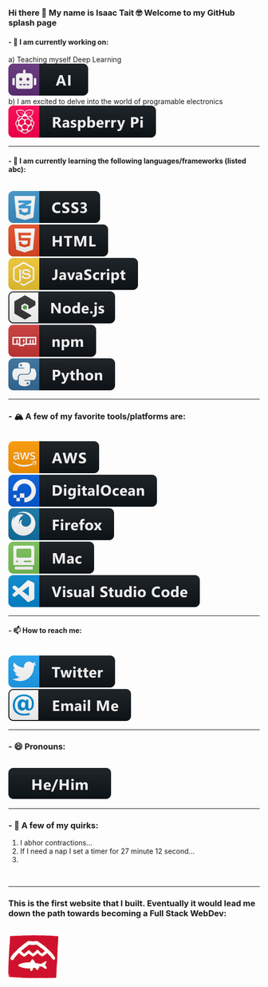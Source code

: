 ### Hi there 👋 My name is Isaac Tait 🤓 Welcome to my GitHub splash page 

#### - 🔭 I am currently working on: 
a) Teaching myself Deep Learning 
<br />
<a href=#>
  <img src="icons/ai.svg" alt="AI badge" style="vertical-align:top margin:6px 4px">
</a>
<br/>
b) I am excited to delve into the world of programable electronics
<br />
<a href=#>
  <img src="icons/raspberrypi.svg" alt="Raspberry Pi badge" style="vertical-align:top margin:6px 4px">
</a>
<br />

---
#### - 🌱 I am currently learning the following languages/frameworks (listed abc):
<br />
<a href=#>
  <img src="icons/css3.svg" alt="CSS badge" style="vertical-align:top margin:6px 4px">
</a>
<br />
<a href=#>
  <img src="icons/html.svg" alt="HTML badge" style="vertical-align:top margin:6px 4px">
</a>
<br />
<a href=#>
  <img src="icons/js.svg" alt="JavaScript badge" style="vertical-align:top margin:6px 4px">
</a>
<br />
<a href=#>
  <img src="icons/nodejs_larger.svg" alt="node.js badge" style="vertical-align:top margin:6px 4px">
</a>
<br />
<a href=#>
  <img src="icons/npm.svg" alt="npm badge" style="vertical-align:top margin:6px 4px">
</a>
<br />
<a href=#>
  <img src="icons/python.svg" alt="Python badge" style="vertical-align:top margin:6px 4px">
</a>
<br />

---
### - 🏔 A few of my favorite tools/platforms are: 
<br />
<a href=#>
  <img src="icons/aws.svg" alt="AWS badge" style="vertical-align:top margin:6px 4px">
</a>
<br />
<a href=#>
  <img src="icons/digitalocean.svg" alt="Digital Ocean badge" style="vertical-align:top margin:6px 4px">
</a>
<br />
<a href=#>
  <img src="icons/firefox.svg" alt="Firefox badge" style="vertical-align:top margin:6px 4px">
</a>
<br />
<a href=#>
  <img src="icons/mac.svg" alt="Mac badge" style="vertical-align:top margin:6px 4px">
</a>
<br />
<a href=#>
  <img src="icons/visualstudio_code.svg" alt="Visual Studio Code badge" style="vertical-align:top margin:6px 4px">
</a>
<br />

---
#### - 📫 How to reach me:
<br />
<a href="https://twitter.com/Isaac_Tait_83" target="_blank">
  <img src="icons/twitter.svg" alt="twitter badge" style="vertical-align:top margin:6px 4px">
</a> 
<br />
<a href="mailto:isaac@mountaintopcoding.com">
  <img src="icons/email_me.svg" alt="email me badge" style="vertical-align:top margin:6px 4px">
</a> 
<br />

---
### - 😄 Pronouns: 
<br />
<a href=#>
  <img src="icons/hehim.svg" alt="he/him badge" style="vertical-align:top margin:6px 4px">
</a>  
<br />

---
### - 🌋 A few of my quirks: 
1) I abhor contractions...
2) If I need a nap I set a timer for 27 minute 12 second...
3) 
<br />

---
### This is the first website that I built. Eventually it would lead me down the path towards becoming a Full Stack WebDev:
<br />
  <a href="http://www.fallfishtenkara.com">
   <img src="icons/FfT-logo-small .png" alt="Fallfish Tenkara Logo" style="vertical-align:top margin:6px 4px">
 </a>